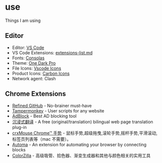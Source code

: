 # use

Things I am using

## Editor

- Editor: [VS Code](https://code.visualstudio.com/)
- VS Code Extensions: [extensions-list.md](https://github.com/imleeou/use/blob/main/extensions-list.md)
- Fonts: [Consolas](https://learn.microsoft.com/en-us/typography/font-list/consolas)
- Theme: [One Dark Pro](https://github.com/Binaryify/OneDark-Pro.git)
- File Icons: [Vscode Icons](https://github.com/vscode-icons/vscode-icons)
- Product Icons: [Carbon Icons](https://github.com/antfu/vscode-icons-carbon)
- Network agent: Clash

## Chrome Extensions

- [Refined GitHub](https://chrome.google.com/webstore/detail/refined-github/hlepfoohegkhhmjieoechaddaejaokhf) - No-brainer must-have
- [Tampermonkey](https://chrome.google.com/webstore/detail/tampermonkey/dhdgffkkebhmkfjojejmpbldmpobfkfo) - User scripts for any website
- [AdBlock](https://chromewebstore.google.com/detail/adblock-%E2%80%94-%E6%9C%80%E4%BD%B3%E5%B9%BF%E5%91%8A%E6%8B%A6%E6%88%AA%E5%B7%A5%E5%85%B7/gighmmpiobklfepjocnamgkkbiglidom) - Best AD blocking tool
- [沉浸式翻译](https://immersivetranslate.com/?force=1) - A free (original/translation) bilingual web page translation plug-in
- [crxMouse Chrome™ 手势](https://chromewebstore.google.com/detail/crxmouse-chrome-%E6%89%8B%E5%8A%BF/jlgkpaicikihijadgifklkbpdajbkhjo) - 鼠标手势,超级拖曳,滚轮手势,摇杆手势,平滑滚动,标签页列表等（mac 不需要）。
- [Automa](https://chrome.google.com/webstore/detail/infppggnoaenmfagbfknfkancpbljcca) - An extension for automating your browser by connecting blocks
- [ColorZilla](https://chrome.google.com/webstore/detail/bhlhnicpbhignbdhedgjhgdocnmhomnp) - 高级吸管、拾色器、渐变生成器和其他与颜色相关的实用工具
